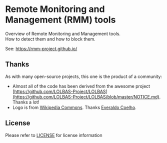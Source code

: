 # Remote Monitoring and Management (RMM) tools 

Overview of Remote Monitoring and Management tools.<br>
How to detect them and how to block them.

See: https://rmm-project.github.io/




## Thanks
As with many open-source projects, this one is the product of a community:

- Almost all of the code  has been derived from the awesome project [https://github.com/LOLBAS-Project/LOLBAS](https://github.com/LOLBAS-Project/LOLBAS/blob/master/NOTICE.md). Thanks a lot!
- Logo is from [Wikipedia Commons](https://commons.wikimedia.org/wiki/Category:Crystal_Project_App_Icons#/media/File:Crystal_Project_Desktopshare.png). Thanks [Everaldo Coelho](https://en.wikipedia.org/wiki/Everaldo_Coelho).

## License
Please refer to [LICENSE](./LICENSE) for license information

